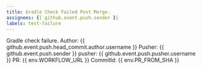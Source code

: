 ```yaml
---
title: Gradle Check Failed Post Merge.
assignees: {{ github.event.push.sender }}
labels: test-failure
---
```


Gradle check failure.
Author: {{ github.event.push.head_commit.author.username }}
Pusher: {{ github.event.push.sender }}
pusher: {{ github.event.push.pusher.username }}
PR: {{ env.WORKFLOW_URL }} 
CommitId: {{ env.PR_FROM_SHA }}
